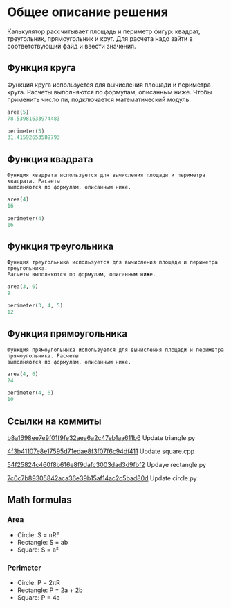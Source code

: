 # Общее описание решения

Калькулятор рассчитывает площадь и периметр фигур: квадрат, треугольник, прямоугольник и круг. Для расчета надо зайти в соответствующий файд и ввести значения.

## Функция круга
Функция круга используется для вычисления площади и периметра круга. Расчеты 
выполняются по формулам, описанным ниже. Чтобы применить число пи, подключается 
математический модуль. 

```python
area(5)
78.53981633974483

perimeter(5)
31.41592653589793
```

## Функция квадрата
    Функция квадрата используется для вычисления площади и периметра квадрата. Расчеты   
    выполняются по формулам, описанным ниже. 

```python
area(4)
16

perimeter(4)
16
```

## Функция треугольника
    Функция треугольника используется для вычисления площади и периметра 
    треугольника. 
    Расчеты выполняются по формулам, описанным ниже. 

```python
area(3, 6)
9

perimeter(3, 4, 5)
12
```

## Функция прямоугольника
    Функция прямоугольника используется для вычисления площади и периметра прямоугольника. Расчеты   
    выполняются по формулам, описанным ниже. 

```python
area(4, 6)
24

perimeter(4, 6)
10
```

## Ссылки на коммиты
[b8a1698ee7e9f01f9fe32aea6a2c47eb1aa611b6](https://github.com/BEE-kg/geometric_lib/commit/b8a1698ee7e9f01f9fe32aea6a2c47eb1aa611b6) Update triangle.py

[4f3b41107e8e17595d71edae8f3f07f6c94df411](https://github.com/smartiqaorg/geometric_lib/commit/4f3b41107e8e17595d71edae8f3f07f6c94df411) Update square.cpp

[54f25824c460f8b616e8f9dafc3003dad3d9fbf2](https://github.com/smartiqaorg/geometric_lib/commit/54f25824c460f8b616e8f9dafc3003dad3d9fbf2) Updaye rectangle.py

[7c0c7b89305842aca36e39b15af14ac2c5bad80d](https://github.com/smartiqaorg/geometric_lib/commit/7c0c7b89305842aca36e39b15af14ac2c5bad80d) Update circle.py
    
## Math formulas
### Area
- Circle: S = πR²
- Rectangle: S = ab
- Square: S = a²

### Perimeter
- Circle: P = 2πR
- Rectangle: P = 2a + 2b
- Square: P = 4a

